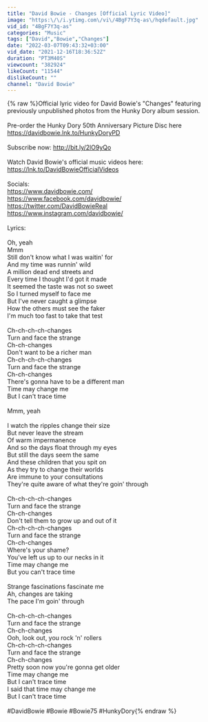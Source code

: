 ```yaml
---
title: "David Bowie - Changes [Official Lyric Video]"
image: "https:\/\/i.ytimg.com\/vi\/4BgF7Y3q-as\/hqdefault.jpg"
vid_id: "4BgF7Y3q-as"
categories: "Music"
tags: ["David","Bowie","Changes"]
date: "2022-03-07T09:43:32+03:00"
vid_date: "2021-12-16T18:36:52Z"
duration: "PT3M40S"
viewcount: "382924"
likeCount: "11544"
dislikeCount: ""
channel: "David Bowie"
---
```

{% raw %}Official lyric video for David Bowie's &quot;Changes&quot; featuring previously unpublished photos from the Hunky Dory album session. <br /><br />Pre-order the Hunky Dory 50th Anniversary Picture Disc here <a rel="nofollow" target="blank" href="https://davidbowie.lnk.to/HunkyDoryPD">https://davidbowie.lnk.to/HunkyDoryPD</a><br /><br />Subscribe now: <a rel="nofollow" target="blank" href="http://bit.ly/2lO9yQo">http://bit.ly/2lO9yQo</a><br /><br />Watch David Bowie's official music videos here: <a rel="nofollow" target="blank" href="https://lnk.to/DavidBowieOfficialVideos">https://lnk.to/DavidBowieOfficialVideos</a><br /><br />Socials:<br /><a rel="nofollow" target="blank" href="https://www.davidbowie.com/">https://www.davidbowie.com/</a><br /><a rel="nofollow" target="blank" href="https://www.facebook.com/davidbowie/">https://www.facebook.com/davidbowie/</a><br /><a rel="nofollow" target="blank" href="https://twitter.com/DavidBowieReal">https://twitter.com/DavidBowieReal</a><br /><a rel="nofollow" target="blank" href="https://www.instagram.com/davidbowie/">https://www.instagram.com/davidbowie/</a><br /><br />Lyrics:<br /><br />Oh, yeah<br />Mmm<br />Still don't know what I was waitin' for<br />And my time was runnin' wild<br />A million dead end streets and<br />Every time I thought I'd got it made<br />It seemed the taste was not so sweet<br />So I turned myself to face me<br />But I've never caught a glimpse<br />How the others must see the faker<br />I'm much too fast to take that test<br /><br />Ch-ch-ch-ch-changes<br />Turn and face the strange<br />Ch-ch-changes<br />Don't want to be a richer man<br />Ch-ch-ch-ch-changes<br />Turn and face the strange<br />Ch-ch-changes<br />There's gonna have to be a different man<br />Time may change me<br />But I can't trace time<br /><br />Mmm, yeah<br /><br />I watch the ripples change their size<br />But never leave the stream<br />Of warm impermanence<br />And so the days float through my eyes<br />But still the days seem the same<br />And these children that you spit on<br />As they try to change their worlds<br />Are immune to your consultations<br />They're quite aware of what they're goin' through<br /><br />Ch-ch-ch-ch-changes<br />Turn and face the strange<br />Ch-ch-changes<br />Don't tell them to grow up and out of it<br />Ch-ch-ch-ch-changes<br />Turn and face the strange<br />Ch-ch-changes<br />Where's your shame?<br />You've left us up to our necks in it<br />Time may change me<br />But you can't trace time<br /><br />Strange fascinations fascinate me<br />Ah, changes are taking<br />The pace I'm goin' through<br /><br />Ch-ch-ch-ch-changes<br />Turn and face the strange<br />Ch-ch-changes<br />Ooh, look out, you rock 'n' rollers<br />Ch-ch-ch-ch-changes<br />Turn and face the strange<br />Ch-ch-changes<br />Pretty soon now you're gonna get older<br />Time may change me<br />But I can't trace time<br />I said that time may change me<br />But I can't trace time<br /><br />#DavidBowie #Bowie #Bowie75 #HunkyDory{% endraw %}
